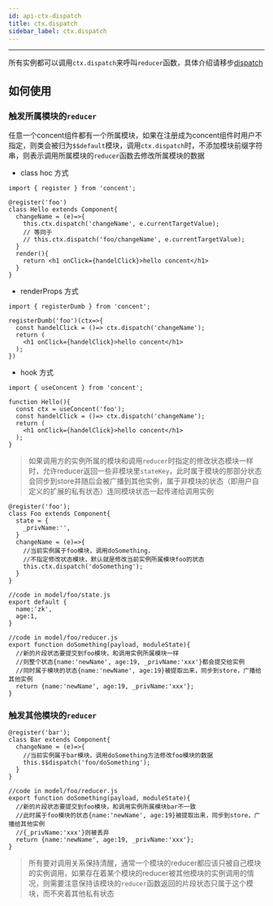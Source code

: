 ```yaml
---
id: api-ctx-dispatch
title: ctx.dispatch
sidebar_label: ctx.dispatch
---
```

___

所有实例都可以调用`ctx.dispatch`来呼叫`reducer`函数，具体介绍请移步[dispatch](api-common-dispatch)

## 如何使用
### 触发所属模块的`reducer`
任意一个concent组件都有一个所属模块，如果在注册成为concent组件时用户不指定，则类会被归为`$$default`模块，调用`ctx.dispatch`时，不添加模块前缀字符串，则表示调用所属模块的`reducer`函数去修改所属模块的数据
- class hoc 方式
```
import { register } from 'concent';

@register('foo')
class Hello extends Component{
  changeName = (e)=>{
    this.ctx.dispatch('changeName', e.currentTargetValue);
    // 等同于
    // this.ctx.dispatch('foo/changeName', e.currentTargetValue);
  }
  render(){
    return <h1 onClick={handelClick}>hello concent</h1>
  }
}
```
- renderProps 方式
```
import { registerDumb } from 'concent';

registerDumb('foo')(ctx=>{
  const handelClick = ()=> ctx.dispatch('changeName');
  return (
    <h1 onClick={handelClick}>hello concent</h1>
  );
})
```
- hook 方式
```
import { useConcent } from 'concent';

function Hello(){
  const ctx = useConcent('foo');
  const handelClick = ()=> ctx.dispatch('changeName');
  return (
    <h1 onClick={handelClick}>hello concent</h1>
  );
}

```

> 如果调用方的实例所属的模块和调用`reducer`时指定的修改状态模块一样时，允许reducer返回一些非模块里`stateKey`，此时属于模块的那部分状态会同步到store并随后会被广播到其他实例，属于非模块的状态（即用户自定义的扩展的私有状态）连同模块状态一起传递给调用实例
```
@register('foo');
class Foo extends Component{
  state = {
    _privName:'',
  }
  changeName = (e)=>{
    //当前实例属于foo模块，调用doSomething，
    //不指定修改状态模块，默认就是修改当前实例所属模块foo的状态
    this.ctx.dispatch('doSomething');
  }
}

//code in model/foo/state.js
export default {
  name:'zk',
  age:1,
}

//code in model/foo/reducer.js
export function doSomething(payload, moduleState){
  //新的片段状态要提交到foo模块，和调用实例所属模块一样
  //则整个状态{name:'newName', age:19, _privName:'xxx'}都会提交给实例
  //同时属于模块的状态{name:'newName', age:19}被提取出来，同步到store，广播给其他实例
  return {name:'newName', age:19, _privName:'xxx'};
}

```
### 触发其他模块的`reducer`
```
@register('bar');
class Bar extends Component{
  changeName = (e)=>{
    //当前实例属于bar模块，调用doSomething方法修改foo模块的数据
    this.$$dispatch('foo/doSomething');
  }
}

//code in model/foo/reducer.js
export function doSomething(payload, moduleState){
  //新的片段状态要提交到foo模块，和调用实例所属模块bar不一致
  //此时属于foo模块的状态{name:'newName', age:19}被提取出来，同步到store，广播给其他实例
  //{_privName:'xxx'}则被丢弃
  return {name:'newName', age:19, _privName:'xxx'};
}

```
> 所有要对调用关系保持清醒，通常一个模块的reducer都应该只被自己模块的实例调用，如果存在着某个模块的reducer被其他模块的实例调用的情况，则需要注意保持该模块的`reducer`函数返回的片段状态只属于这个模块，而不夹着其他私有状态

